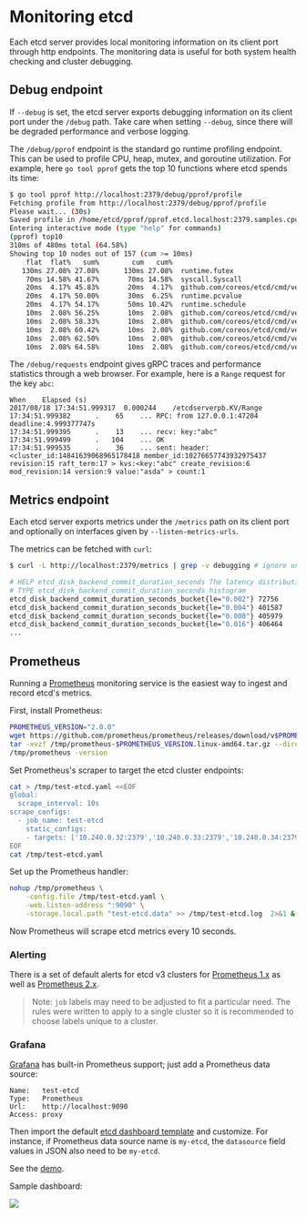 # Monitoring etcd

Each etcd server provides local monitoring information on its client port through http endpoints. The monitoring data is useful for both system health checking and cluster debugging.

## Debug endpoint

If `--debug` is set, the etcd server exports debugging information on its client port under the `/debug` path. Take care when setting `--debug`, since there will be degraded performance and verbose logging.

The `/debug/pprof` endpoint is the standard go runtime profiling endpoint. This can be used to profile CPU, heap, mutex, and goroutine utilization. For example, here `go tool pprof` gets the top 10 functions where etcd spends its time:

```sh
$ go tool pprof http://localhost:2379/debug/pprof/profile
Fetching profile from http://localhost:2379/debug/pprof/profile
Please wait... (30s)
Saved profile in /home/etcd/pprof/pprof.etcd.localhost:2379.samples.cpu.001.pb.gz
Entering interactive mode (type "help" for commands)
(pprof) top10
310ms of 480ms total (64.58%)
Showing top 10 nodes out of 157 (cum >= 10ms)
    flat  flat%   sum%        cum   cum%
   130ms 27.08% 27.08%      130ms 27.08%  runtime.futex
    70ms 14.58% 41.67%       70ms 14.58%  syscall.Syscall
    20ms  4.17% 45.83%       20ms  4.17%  github.com/coreos/etcd/cmd/vendor/golang.org/x/net/http2/hpack.huffmanDecode
    20ms  4.17% 50.00%       30ms  6.25%  runtime.pcvalue
    20ms  4.17% 54.17%       50ms 10.42%  runtime.schedule
    10ms  2.08% 56.25%       10ms  2.08%  github.com/coreos/etcd/cmd/vendor/github.com/coreos/etcd/etcdserver.(*EtcdServer).AuthInfoFromCtx
    10ms  2.08% 58.33%       10ms  2.08%  github.com/coreos/etcd/cmd/vendor/github.com/coreos/etcd/etcdserver.(*EtcdServer).Lead
    10ms  2.08% 60.42%       10ms  2.08%  github.com/coreos/etcd/cmd/vendor/github.com/coreos/etcd/pkg/wait.(*timeList).Trigger
    10ms  2.08% 62.50%       10ms  2.08%  github.com/coreos/etcd/cmd/vendor/github.com/prometheus/client_golang/prometheus.(*MetricVec).hashLabelValues
    10ms  2.08% 64.58%       10ms  2.08%  github.com/coreos/etcd/cmd/vendor/golang.org/x/net/http2.(*Framer).WriteHeaders
```

The `/debug/requests` endpoint gives gRPC traces and performance statistics through a web browser. For example, here is a `Range` request for the key `abc`:

```
When	Elapsed (s)
2017/08/18 17:34:51.999317 	0.000244 	/etcdserverpb.KV/Range
17:34:51.999382 	 .    65 	... RPC: from 127.0.0.1:47204 deadline:4.999377747s
17:34:51.999395 	 .    13 	... recv: key:"abc"
17:34:51.999499 	 .   104 	... OK
17:34:51.999535 	 .    36 	... sent: header:<cluster_id:14841639068965178418 member_id:10276657743932975437 revision:15 raft_term:17 > kvs:<key:"abc" create_revision:6 mod_revision:14 version:9 value:"asda" > count:1
```

## Metrics endpoint

Each etcd server exports metrics under the `/metrics` path on its client port and optionally on interfaces given by `--listen-metrics-urls`.

The metrics can be fetched with `curl`:

```sh
$ curl -L http://localhost:2379/metrics | grep -v debugging # ignore unstable debugging metrics

# HELP etcd_disk_backend_commit_duration_seconds The latency distributions of commit called by backend.
# TYPE etcd_disk_backend_commit_duration_seconds histogram
etcd_disk_backend_commit_duration_seconds_bucket{le="0.002"} 72756
etcd_disk_backend_commit_duration_seconds_bucket{le="0.004"} 401587
etcd_disk_backend_commit_duration_seconds_bucket{le="0.008"} 405979
etcd_disk_backend_commit_duration_seconds_bucket{le="0.016"} 406464
...
```

## Prometheus

Running a [Prometheus][prometheus] monitoring service is the easiest way to ingest and record etcd's metrics.

First, install Prometheus:

```sh
PROMETHEUS_VERSION="2.0.0"
wget https://github.com/prometheus/prometheus/releases/download/v$PROMETHEUS_VERSION/prometheus-$PROMETHEUS_VERSION.linux-amd64.tar.gz -O /tmp/prometheus-$PROMETHEUS_VERSION.linux-amd64.tar.gz
tar -xvzf /tmp/prometheus-$PROMETHEUS_VERSION.linux-amd64.tar.gz --directory /tmp/ --strip-components=1
/tmp/prometheus -version
```

Set Prometheus's scraper to target the etcd cluster endpoints:

```sh
cat > /tmp/test-etcd.yaml <<EOF
global:
  scrape_interval: 10s
scrape_configs:
  - job_name: test-etcd
    static_configs:
    - targets: ['10.240.0.32:2379','10.240.0.33:2379','10.240.0.34:2379']
EOF
cat /tmp/test-etcd.yaml
```

Set up the Prometheus handler:

```sh
nohup /tmp/prometheus \
    -config.file /tmp/test-etcd.yaml \
    -web.listen-address ":9090" \
    -storage.local.path "test-etcd.data" >> /tmp/test-etcd.log  2>&1 &
```

Now Prometheus will scrape etcd metrics every 10 seconds.


### Alerting

There is a set of default alerts for etcd v3 clusters for [Prometheus 1.x](./etcd3_alert.rules) as well as [Prometheus 2.x](./etcd3_alert.rules.yml).

> Note: `job` labels may need to be adjusted to fit a particular need. The rules were written to apply to a single cluster so it is recommended to choose labels unique to a cluster.

### Grafana

[Grafana][grafana] has built-in Prometheus support; just add a Prometheus data source:

```
Name:   test-etcd
Type:   Prometheus
Url:    http://localhost:9090
Access: proxy
```

Then import the default [etcd dashboard template][template] and customize. For instance, if Prometheus data source name is `my-etcd`, the `datasource` field values in JSON also need to be `my-etcd`.

See the [demo][demo].

Sample dashboard:

![](./etcd-sample-grafana.png)


[prometheus]: https://prometheus.io/
[grafana]: http://grafana.org/
[template]: ./grafana.json
[demo]: http://dash.etcd.io/dashboard/db/test-etcd-kubernetes

